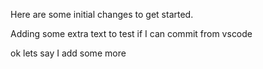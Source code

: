 
Here are some initial changes to get started.

Adding some extra text to test if I can commit from vscode

ok lets say I add some more
